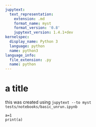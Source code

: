 ```yaml
---
jupytext:
  text_representation:
    extension: .md
    format_name: myst
    format_version: '0.8'
    jupytext_version: 1.4.1+dev
kernelspec:
  display_name: Python 3
  language: python
  name: python3
language_info:
  file_extension: .py
  name: python
---
```


# a title

this was created using `jupytext --to myst tests/notebooks/basic_unrun.ipynb`

```{code-cell} ipython3
a=1
print(a)
```
